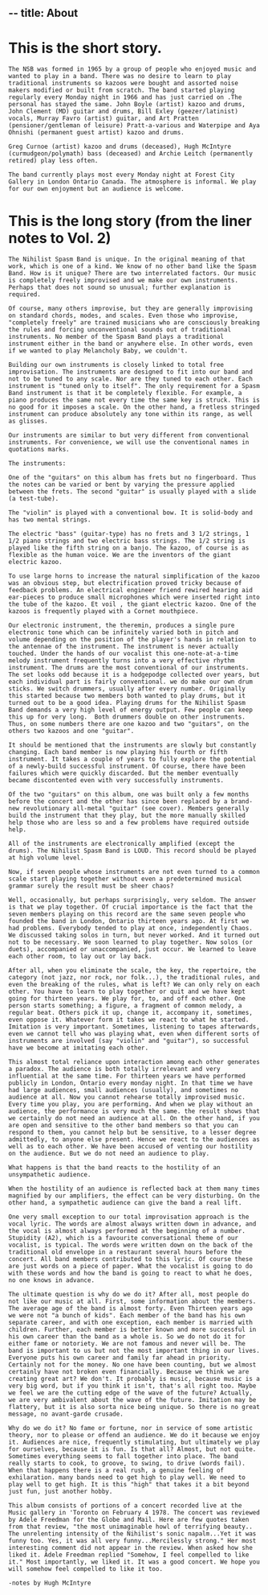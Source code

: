 --
title: About
---

# This is the short story.

    The NSB was formed in 1965 by a group of people who enjoyed music and wanted to play in a band. There was no desire to learn to play traditional instruments so kazoos were bought and assorted noise makers modified or built from scratch. The band started playing regularly every Monday night in 1966 and has just carried on .The personal has stayed the same. John Boyle (artist) kazoo and drums,  John Clement (MD) guitar and drums, Bill Exley (geezer/latinist) vocals, Murray Favro (artist) guitar, and Art Pratten (pensioner/gentleman of leisure) Pratt-a-various and Waterpipe and Aya Ohnishi (permanent guest artist) kazoo and drums.

    Greg Curnoe (artist) kazoo and drums (deceased), Hugh McIntyre (curmudgeon/polymath) bass (deceased) and Archie Leitch (permanently retired) play less often.

    The band currently plays most every Monday night at Forest City Gallery in London Ontario Canada. The atmosphere is informal. We play for our own enjoyment but an audience is welcome.

# This is the long story (from the liner notes to Vol. 2)

    The Nihilist Spasm Band is unique. In the original meaning of that work, which is one of a kind. We know of no other band like the Spasm Band. How is it unique? There are two interrelated factors. Our music is completely freely improvised and we make our own instruments. Perhaps that does not sound so unusual; further explanation is required.

    Of course, many others improvise, but they are generally improvising on standard chords, modes, and scales. Even those who improvise, "completely freely" are trained musicians who are consciously breaking the rules and forcing unconventional sounds out of traditional instruments. No member of the Spasm Band plays a traditional instrument either in the band or anywhere else. In other words, even if we wanted to play Melancholy Baby, we couldn't.

    Building our own instruments is closely linked to total free improvisation. The instruments are designed to fit into our band and not to be tuned to any scale. Nor are they tuned to each other. Each instrument is "tuned only to itself". The only requirement for a Spasm Band instrument is that it be completely flexible. For example, a piano produces the same not every time the same key is struck. This is no good for it imposes a scale. On the other hand, a fretless stringed instrument can produce absolutely any tone within its range, as well as glisses.

    Our instruments are similar to but very different from conventional instruments. For convenience, we will use the conventional names in quotations marks.

    The instruments:

    One of the "guitars" on this album has frets but no fingerboard. Thus the notes can be varied or bent by varying the pressure applied between the frets. The second "guitar" is usually played with a slide (a test-tube).

    The "violin" is played with a conventional bow. It is solid-body and has two mental strings.

    The electric "bass" (guitar-type) has no frets and 3 1/2 strings, 1 1/2 piano strings and two electric bass strings. The 1/2 string is played like the fifth string on a banjo. The kazoo, of course is as flexible as the human voice. We are the inventors of the giant electric kazoo.

    To use large horns to increase the natural simplification of the kazoo was an obvious step, but electrification proved tricky because of feedback problems. An electrical engineer friend rewired hearing aid ear-pieces to produce small microphones which were inserted right into the tube of the kazoo. Et voil , the giant electric kazoo. One of the kazoos is frequently played with a Cornet mouthpiece.

    Our electronic instrument, the theremin, produces a single pure electronic tone which can be infinitely varied both in pitch and volume depending on the position of the player's hands in relation to the antennae of the instrument. The instrument is never actually touched. Under the hands of our vocalist this one-note-at-a-time melody instrument frequently turns into a very effective rhythm instrument. The drums are the most conventional of our instruments. The set looks odd because it is a hodgepodge collected over years, but each individual part is fairly conventional. we do make our own drum sticks. We switch drummers, usually after every number. Originally this started because two members both wanted to play drums, but it turned out to be a good idea. Playing drums for the Nihilist Spasm Band demands a very high level of energy output. Few people can keep this up for very long.  Both drummers double on other instruments. Thus, on some numbers there are one kazoo and two "guitars", on the others two kazoos and one "guitar".

    It should be mentioned that the instruments are slowly but constantly changing. Each band member is now playing his fourth or fifth instrument. It takes a couple of years to fully explore the potential of a newly-build successful instrument. Of course, there have been failures which were quickly discarded. But the member eventually became discontented even with very successfully instruments.

    Of the two "guitars" on this album, one was built only a few months before the concert and the other has since been replaced by a brand-new revolutionary all-metal "guitar" (see cover). Members generally build the instrument that they play, but the more manually skilled help those who are less so and a few problems have required outside help.

    All of the instruments are electronically amplified (except the drums). The Nihilist Spasm Band is LOUD. This record should be played at high volume level.

    Now, if seven people whose instruments are not even turned to a common scale start playing together without even a predetermined musical grammar surely the result must be sheer chaos?

    Well, occasionally, but perhaps surprisingly, very seldom. The answer is that we play together. Of crucial importance is the fact that the seven members playing on this record are the same seven people who founded the band in London, Ontario thirteen years ago. At first we had problems. Everybody tended to play at once, independently Chaos. We discussed taking solos in turn, but never worked. And it turned out not to be necessary. We soon learned to play together. Now solos (or duets), accompanied or unaccompanied, just occur. We learned to leave each other room, to lay out or lay back.

    After all, when you eliminate the scale, the key, the repertoire, the category (not jazz, nor rock, nor folk...), the traditional rules, and even the breaking of the rules, what is left? We can only rely on each other. You have to learn to play together or quit and we have kept going for thirteen years. We play for, to, and off each other. One person starts something; a figure, a fragment of common melody, a regular beat. Others pick it up, change it, accompany it, sometimes, even oppose it. Whatever form it takes we react to what he started. Imitation is very important. Sometimes, listening to tapes afterwards, even we cannot tell who was playing what, even when different sorts of instruments are involved (say "violin" and "guitar"), so successful have we become at imitating each other.

    This almost total reliance upon interaction among each other generates a paradox. The audience is both totally irrelevant and very influential at the same time. For thirteen years we have performed publicly in London, Ontario every monday night. In that time we have had large audiences, small audiences (usually), and sometimes no audience at all. Now you cannot rehearse totally improvised music. Every time you play, you are performing. And when we play without an audience, the performance is very much the same. the result shows that we certainly do not need an audience at all. On the other hand, if you are open and sensitive to the other band members so that you can respond to them, you cannot help but be sensitive, to a lesser degree admittedly, to anyone else present. Hence we react to the audiences as well as to each other. We have been accused of venting our hostility on the audience. But we do not need an audience to play.

    What happens is that the band reacts to the hostility of an unsympathetic audience.

    When the hostility of an audience is reflected back at them many times magnified by our amplifiers, the effect can be very disturbing. On the other hand, a sympathetic audience can give the band a real lift.

    One very small exception to our total improvisation approach is the vocal lyric. The words are almost always written down in advance, and the vocal is almost always performed at the beginning of a number. Stupidity (A2), which is a favourite conversational theme of our vocalist, is typical. The words were written down on the back of the traditional old envelope in a restaurant several hours before the concert. All band members contributed to this lyric. Of course these are just words on a piece of paper. What the vocalist is going to do with these words and how the band is going to react to what he does, no one knows in advance.

    The ultimate question is why do we do it? After all, most people do not like our music at all. First, some information about the members. The average age of the band is almost forty. Even Thirteen years ago we were not "a bunch of kids". Each member of the band has his own separate career, and with one exception, each member is married with children. Further, each member is better known and more successful in his own career than the band as a whole is. So we do not do it for either fame or notoriety. We are not famous and never will be. The band is important to us but not the most important thing in our lives. Everyone puts his own career and family far ahead in priority. Certainly not for the money. No one have been counting, but we almost certainly have not broken even financially. Because we think we are creating great art? We don't. It probably is music, because music is a very big word, but if you think it isn't, that's all right too. Maybe we feel we are the cutting edge of the wave of the future? Actually, we are very ambivalent about the wave of the future. Imitation may be flattery, but it is also sorta nice being unique. So there is no great message, no avant-garde crusade.

    Why do we do it? No fame or fortune, nor in service of some artistic theory, nor to please or offend an audience. We do it because we enjoy it. Audiences are nice, frequently stimulating, but ultimately we play for ourselves, because it is fun. Is that all? Almost, but not quite. Sometimes everything seems to fall together into place. The band really starts to cook, to groove, to swing, to drive (words fail). When that happens there is a real rush, a genuine feeling of exhilaration. many bands need to get high to play well. We need to play well to get high. It is this "high" that takes it a bit beyond just fun, just another hobby.

    This album consists of portions of a concert recorded live at the Music gallery in 'Toronto on February 4 1978. The concert was reviewed by Adele Freedman for the Globe and Mail. Here are few quotes taken from that review, "the most unimaginable howl of terrifying beauty.. The unrelenting intensity of the Nihilist's sonic napalm...Yet it was funny too. Yes, it was all very funny...Mercilessly strong." Her most interesting comment did not appear in the review. When asked how she liked it. Adele Freedman replied "Somehow, I feel compelled to like it." Most importantly, we liked it. It was a good concert. We hope you will somehow feel compelled to like it too.

    -notes by Hugh McIntyre
